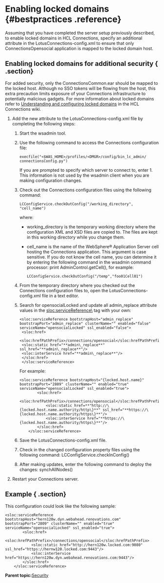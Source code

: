 # Enabling locked domains {#bestpractices .reference}

Assuming that you have completed the server setup previously described, to enable locked domains in HCL Connections, specify an additional attribute in the LotusConnections-config.xml to ensure that only ConnectionsOpensocial application is mapped to the locked domain host.

## Enabling locked domains for additional security { .section}

For added security, only the ConnectionsCommon.ear should be mapped to the locked host. Although no SSO tokens will be flowing from the host, this extra precaution limits exposure of your Connections infrastructure to potentially malicious gadgets. For more information about locked domains refer to [Understanding and configuring locked domains](https://ds_infolib.hcltechsw.com/ldd/lcwiki.nsf) in the HCL Connections wiki.

1.  Add the new attribute to the LotusConnections-config.xml file by completing the following steps:
    1.  Start the wsadmin tool.
    2.  Use the following command to access the Connections configuration file:

        ```
        execfile("<$WAS_HOME>/profiles/<DMGR>/config/bin_lc_admin/ connectionsConfig.py")
        ```

        If you are prompted to specify which server to connect to, enter 1. This information is not used by the wsadmin client when you are making configuration changes.

    3.  Check out the Connections configuration files using the following command:

        ```
        LCConfigService.checkOutConfig("/working_directory", "cell_name")
        ```

        where:

        -   working\_directory is the temporary working directory where the configuration XML and XSD files are copied to. The files are kept in this working directory while you change them.
        -   cell\_name is the name of the WebSphere® Application Server cell hosting the Connections application. This argument is case sensitive. If you do not know the cell name, you can determine it by entering the following command in the wsadmin command processor: print AdminControl.getCell\(\), for example:

            ```
            LCConfigService.checkOutConfig("/temp","foo01Cell01")
            ```

    4.  From the temporary directory where you checked out the Connections configuration files to, open the LotusConnections-config.xml file in a text editor.
    5.  Search for opensocialLocked and update all admin\_replace attribute values in the <sloc:serviceReference\> tag with your own:

        ```
        <sloc:serviceReference bootstrapHost="admin_replace" bootstrapPort="admin_replace" clusterName="" enabled="false" serviceName="opensocialLocked" ssl_enabled="false">
         <sloc:href>
         <sloc:hrefPathPrefix>/connections/opensocial</sloc:hrefPathPrefix>
         <sloc:static href="**admin\_replace**" ssl_href="**admin\_replace**"/>
         <sloc:interService href="**admin\_replace**"/>
         </sloc:href>
         </sloc:serviceReference>
        
        ```

        For example:

        ```
        <sloc:serviceReference bootstrapHost="{locked.host.name}" bootstrapPort="2809" clusterName="" enabled="true" serviceName="opensocialLocked" ssl_enabled="true">
                <sloc:href>
                    <sloc:hrefPathPrefix>/connections/opensocial</sloc:hrefPathPrefix>
                    <sloc:static href=**"http://\{locked.host.name.authority/http\}**" ssl_href="**https://\{locked.host.name.authority/https\}**"/>
                    <sloc:interService href="**https://\{locked.host.name.authority/https\}**"/>
                </sloc:href>
            </sloc:serviceReference>
        
        ```

    6.  Save the LotusConnections-config.xml file.
    7.  Check in the changed configuration property files using the following command: LCConfigService.checkInConfig\(\)
    8.  After making updates, enter the following command to deploy the changes: synchAllNodes\(\)
2.  Restart your Connections server.

## Example { .section}

This configuration could look like the following sample:

```
<sloc:serviceReference bootstrapHost="hern120w.dyn.webahead.renovations.com" bootstrapPort="2809" clusterName="" enabled="true" serviceName="opensocialLocked" ssl_enabled="true">
        <sloc:href>
            <sloc:hrefPathPrefix>/connections/opensocial</sloc:hrefPathPrefix>
            <sloc:static href="http://hern120w.locked.com:9080" ssl_href="https://hernw120.locked.com:9443"/>
            <sloc:interService href="https://hern120w.dyn.webahead.renovations.com:9443"/>
        </sloc:href>
    </sloc:serviceReference>
```

**Parent topic:**[Security](../secure/c_sec_overview.md)

